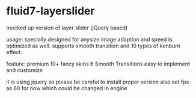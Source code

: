# fluid7-layerslider
mocked up version of layer slider (jQuery based)

usage:
specially designed for anysize image adaption and speed is optimized as well. 
supports smooth transition and 10 types of kenburn effect.

feature:
premium 10+ fancy skins
6 Smooth Transitions
easy to implement and customize

it is using jquery so please be careful to install proper version
also set fps as 60 for now which could be changed in engine
